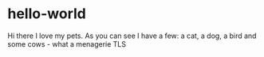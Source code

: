 # hello-world
Hi there
I love my pets.  As you can see I have a few: a cat, a dog, a bird and some cows - what a menagerie
TLS

